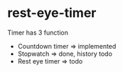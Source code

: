 # rest-eye-timer

Timer has 3 function
 - Countdown timer => implemented
 - Stopwatch => done, history todo
 - Rest eye timer => todo
